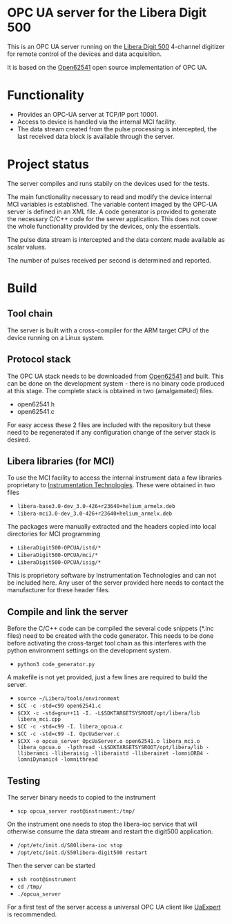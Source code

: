 # OPC UA server for the Libera Digit 500

This is an OPC UA server running on the
[Libera Digit 500](https://www.i-tech.si/products/libera-digit-500/)
4-channel digitizer for remote control of the devices and data acquisition.

It is based on the [Open62541](https://github.com/open62541/open62541/)
open source implementation of OPC UA.

# Functionality

- Provides an OPC-UA server at TCP/IP port 10001.
- Access to device is handled via the internal MCI facility.
- The data stream created from the pulse processing is intercepted, the last received data block
is available through the server.

# Project status

The server compiles and runs stabily on the devices used for the tests.

The main functionality necessary to read and modify the device internal
MCI variables is established. The variable content imaged by the
OPC-UA server is defined in an XML file. A code generator is provided
to generate the necessary C/C++ code for the server application.
This does not cover the whole functionality provided by the devices, only the essentials.

The pulse data stream is intercepted and the data content made available as scalar values.

The number of pulses received per second is determined and reported.

# Build

## Tool chain
The server is built with a cross-compiler for the ARM target CPU of the device
running on a Linux system.

## Protocol stack
The OPC UA stack needs to be downloaded from [Open62541](https://github.com/open62541/open62541/) and built.
This can be done on the development system - there is no binary code produced at this stage.
The complete stack is obtained in two (amalgamated) files.
- open62541.h
- open62541.c

For easy access these 2 files are included with the repository but these need to be regenerated if
any configuration change of the server stack is desired.

## Libera libraries (for MCI)
To use the MCI facility to access the internal instrument data a few libraries proprietary to
[Instrumentation Technologies](http://www.i-tech.si/). These were obtained in two files
- `libera-base3.0-dev_3.0-426+r23640+helium_armelx.deb`
- `libera-mci3.0-dev_3.0-426+r23640+helium_armelx.deb`

The packages were manually extracted and the headers copied into local directories for MCI programming
- `LiberaDigit500-OPCUA/istd/*`
- `LiberaDigit500-OPCUA/mci/*`
- `LiberaDigit500-OPCUA/isig/*`

This is proprietory software by Instrumentation Technologies and can not be included here.
Any user of the server provided here needs to contact the manufacturer for these header files.

## Compile and link the server

Before the C/C++ code can be compiled the several code snippets (*.inc files)
need to be created with the code generator. This needs to be done
before activating the cross-target tool chain as this interferes
with the python environment settings on the development system.
- `python3 code_generator.py`

A makefile is not yet provided, just a few lines are required to build the server.
- `source ~/Libera/tools/environment`
- `$CC -c -std=c99 open62541.c`
- `$CXX -c -std=gnu++11 -I. -L$SDKTARGETSYSROOT/opt/libera/lib libera_mci.cpp`
- `$CC -c -std=c99 -I. libera_opcua.c`
- `$CC -c -std=c99 -I. OpcUaServer.c`
- `$CXX -o opcua_server OpcUaServer.o open62541.o libera_mci.o libera_opcua.o  -lpthread -L$SDKTARGETSYSROOT/opt/libera/lib -lliberamci -lliberaisig -lliberaistd -lliberainet -lomniORB4 -lomniDynamic4 -lomnithread`

## Testing

The server binary needs to copied to the instrument
- `scp opcua_server root@instrument:/tmp/`

On the instrument one needs to stop the libera-ioc service that will otherwise consume
the data stream and restart the digit500 application.
- `/opt/etc/init.d/S80libera-ioc stop`
- `/opt/etc/init.d/S50libera-digit500 restart`

Then the server can be started
- `ssh root@instrument`
- `cd /tmp/`
- `./opcua_server`

For a first test of the server access a universal OPC UA client like
[UaExpert](https://www.unified-automation.com/products/development-tools/uaexpert.html) is recommended.


